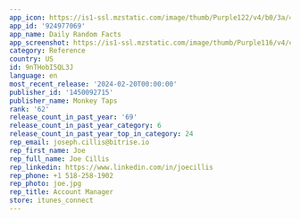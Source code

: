 ```yaml
---
app_icon: https://is1-ssl.mzstatic.com/image/thumb/Purple122/v4/b0/3a/41/b03a4128-47ce-2249-302b-4e15bd94fb93/AppIcon-Facts-0-0-1x_U007epad-0-0-0-10-0-0-85-220.png/1024x1024bb.png
app_id: '924977069'
app_name: Daily Random Facts
app_screenshot: https://is1-ssl.mzstatic.com/image/thumb/Purple116/v4/c2/27/28/c22728ec-f6bf-5ecd-ecfc-a68b06dc4243/6bd06f26-b1c7-4f40-bf85-963aa74e7394_iPh_67_01.png/1242x2688bb.png
category: Reference
country: US
id: 9nTHobI5QL3J
language: en
most_recent_release: '2024-02-20T00:00:00'
publisher_id: '1450092715'
publisher_name: Monkey Taps
rank: '62'
release_count_in_past_year: '69'
release_count_in_past_year_category: 6
release_count_in_past_year_top_in_category: 24
rep_email: joseph.cillis@bitrise.io
rep_first_name: Joe
rep_full_name: Joe Cillis
rep_linkedin: https://www.linkedin.com/in/joecillis
rep_phone: +1 518-258-1902
rep_photo: joe.jpg
rep_title: Account Manager
store: itunes_connect
---
```

